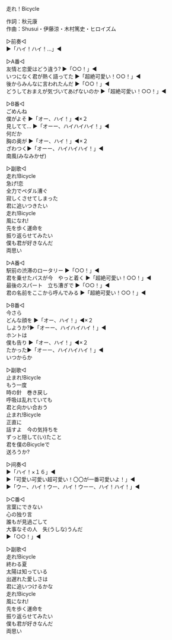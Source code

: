 走れ！Bicycle  
  
作詞：秋元康  
作曲：Shusui・伊藤涼・木村篤史・ヒロイズム  
  
▷前奏◁  
▶「ハイ！ハイ！…」◀   
  
▷A番◁  
友情と恋愛はどう違う? ▶「○○！」◀   
いつになく君が熱く語ってた ▶「超絶可愛い！○○！」◀   
後からみんなに言われたんだ ▶「○○！」◀   
どうしておまえが気づいてあげないのか ▶「超絶可愛い！○○！」◀   
  
▷B番◁  
ごめんね  
僕がよそ ▶「オー、ハイ！」◀×２  
見してて… ▶「オーー、ハイハイハイ！」◀   
何だか  
胸の奥が ▶「オー、ハイ！」◀×２  
ざわつく▶「オーー、ハイハイハイ！」◀  
南風(みなみかぜ)  
  
▷副歌◁  
走れ!Bicycle  
急げ!恋  
全力でペダル漕ぐ  
寂しくさせてしまった  
君に追いつきたい  
走れ!Bicycle  
風になれ!  
先を歩く運命を  
振り返らせてみたい  
僕も君が好きなんだ  
両思い  
  
▷A番◁  
駅前の渋滞のロータリー ▶「○○！」◀   
君を乗せたバスが今　やっと着く ▶「超絶可愛い！○○！」◀   
最後のスパート　立ち漕ぎで ▶「○○！」◀   
君の名前をここから呼んでみる ▶「超絶可愛い！○○！」◀   
  
▷B番◁  
今さら   
どんな顔を ▶「オー、ハイ！」◀×２  
しようか?▶「オーー、ハイハイハイ！」◀  
ホントは   
僕も告り ▶「オー、ハイ！」◀×２  
たかった▶「オーー、ハイハイハイ！」◀  
いつからか  
  
▷副歌◁  
止まれ!Bicycle  
もう一度  
時の針　巻き戻し  
呼吸は乱れていても  
君と向かい合おう  
止まれ!Bicycle  
正直に  
話すよ　今の気持ちを  
ずっと隠して(い)たこと  
君を僕のBicycleで  
送ろうか?  
  
▷间奏◁  
▶「ハイ！×１６」◀   
▶「可愛い可愛い超可愛い！〇〇が一番可愛いよ！」◀  
▶「ウー、ハイ！ウー、ハイ！ウーー、ハイ！ハイ！」◀  
  
▷C番◁  
言葉にできない  
心の独り言  
誰もが見過ごして  
大事なその人　失(うしな)うんだ  
▶「○○！」◀   
  
▷副歌◁  
走れ!Bicycle  
終わる夏  
太陽は知っている  
出遅れた愛しさは  
君に追いつけるかな  
走れ!Bicycle  
風になれ!  
先を歩く運命を  
振り返らせてみたい  
僕も君が好きなんだ  
両思い  
